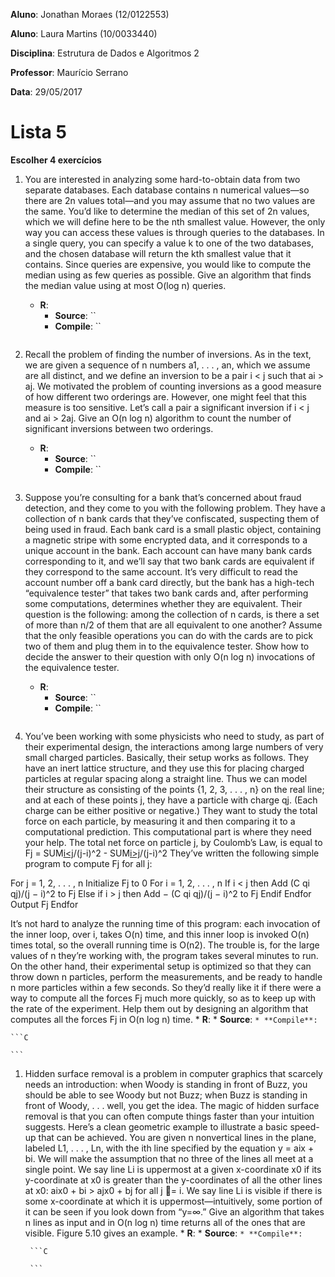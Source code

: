 **Aluno**: Jonathan Moraes (12/0122553)

**Aluno**: Laura Martins (10/0033440)

**Disciplina**: Estrutura de Dados e Algoritmos 2

**Professor**: Maurício Serrano

**Data**: 29/05/2017

# Lista 5
**Escolher 4 exercícios**

1. You are interested in analyzing some hard-to-obtain data from two separate
databases. Each database contains n numerical values—so there are
2n values total—and you may assume that no two values are the same.
You’d like to determine the median of this set of 2n values, which we will
define here to be the nth smallest value.
However, the only way you can access these values is through queries
to the databases. In a single query, you can specify a value k to one of the
two databases, and the chosen database will return the kth smallest value
that it contains. Since queries are expensive, you would like to compute
the median using as few queries as possible.
Give an algorithm that finds the median value using at most O(log n)
queries.
	* **R**:
		* **Source**: ``
		* **Compile**: ``

	```C

	```

1. Recall the problem of finding the number of inversions. As in the text,
we are given a sequence of n numbers a1, . . . , an, which we assume are all
distinct, and we define an inversion to be a pair i < j such that ai > aj.
We motivated the problem of counting inversions as a good measure
of how different two orderings are. However, one might feel that this
measure is too sensitive. Let’s call a pair a significant inversion if i < j and
ai > 2aj. Give an O(n log n) algorithm to count the number of significant
inversions between two orderings.
	* **R**:
		* **Source**: ``
		* **Compile**: ``

	```C

	```

1. Suppose you’re consulting for a bank that’s concerned about fraud detection,
and they come to you with the following problem. They have a
collection of n bank cards that they’ve confiscated, suspecting them of
being used in fraud. Each bank card is a small plastic object, containing
a magnetic stripe with some encrypted data, and it corresponds to
a unique account in the bank. Each account can have many bank cards
corresponding to it, and we’ll say that two bank cards are equivalent if
they correspond to the same account.
It’s very difficult to read the account number off a bank card directly,
but the bank has a high-tech “equivalence tester” that takes two bank
cards and, after performing some computations, determines whether
they are equivalent.
Their question is the following: among the collection of n cards, is
there a set of more than n/2 of them that are all equivalent to one another?
Assume that the only feasible operations you can do with the cards are
to pick two of them and plug them in to the equivalence tester. Show how
to decide the answer to their question with only O(n log n) invocations of
the equivalence tester.
	* **R**:
		* **Source**: ``
		* **Compile**: ``

	```C

	```

1. You’ve been working with some physicists who need to study, as part of
their experimental design, the interactions among large numbers of very
small charged particles. Basically, their setup works as follows. They have
an inert lattice structure, and they use this for placing charged particles
at regular spacing along a straight line. Thus we can model their structure
as consisting of the points {1, 2, 3, . . . , n} on the real line; and at each of
these points j, they have a particle with charge qj. (Each charge can be
either positive or negative.)
They want to study the total force on each particle, by measuring it
and then comparing it to a computational prediction. This computational
part is where they need your help. The total net force on particle j, by
Coulomb’s Law, is equal to
					Fj = SUM[i<j](Cqiqj)/(j-i)^2  - SUM[i>j](Cqiqj)/(j-i)^2
They’ve written the following simple program to compute Fj for all j:

For j = 1, 2, . . . , n
	Initialize Fj to 0
	For i = 1, 2, . . . , n
		If i < j then
			Add (C qi qj)/(j − i)^2 to Fj
		Else if i > j then
			Add − (C qi qj)/(j − i)^2 to Fj
		Endif
	Endfor
	Output Fj
Endfor

It’s not hard to analyze the running time of this program: each
invocation of the inner loop, over i, takes O(n) time, and this inner loop
is invoked O(n) times total, so the overall running time is O(n2).
The trouble is, for the large values of n they’re working with, the program
takes several minutes to run. On the other hand, their experimental
setup is optimized so that they can throw down n particles, perform the
measurements, and be ready to handle n more particles within a few seconds.
So they’d really like it if there were a way to compute all the forces
Fj much more quickly, so as to keep up with the rate of the experiment.
Help them out by designing an algorithm that computes all the forces
Fj in O(n log n) time.
	* **R**:
		* **Source**: ``
		* **Compile**: ``

	```C

	```

1. Hidden surface removal is a problem in computer graphics that scarcely
needs an introduction: when Woody is standing in front of Buzz, you
should be able to see Woody but not Buzz; when Buzz is standing in
front of Woody, . . . well, you get the idea.
The magic of hidden surface removal is that you can often compute
things faster than your intuition suggests. Here’s a clean geometric example
to illustrate a basic speed-up that can be achieved. You are given n
nonvertical lines in the plane, labeled L1, . . . , Ln, with the ith line specified
by the equation y = aix + bi. We will make the assumption that no three of
the lines all meet at a single point. We say line Li is uppermost at a given
x-coordinate x0 if its y-coordinate at x0 is greater than the y-coordinates
of all the other lines at x0: aix0 + bi > ajx0 + bj for all j = i. We say line Li is
visible if there is some x-coordinate at which it is uppermost—intuitively,
some portion of it can be seen if you look down from “y=∞.”
Give an algorithm that takes n lines as input and in O(n log n) time
returns all of the ones that are visible. Figure 5.10 gives an example.
		* **R**:
			* **Source**: ``
			* **Compile**: ``

		```C

		```
